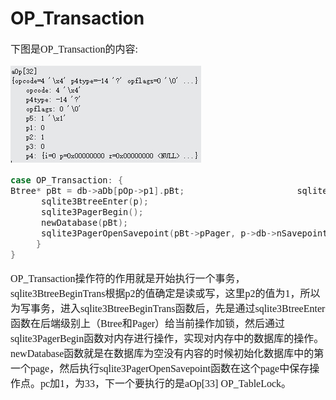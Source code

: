 # OP_Transaction
<font face="微软雅黑" size="3px">

下图是OP_Transaction的内容:

![](4-5-2.jpg)
```c
case OP_Transaction: {
Btree* pBt = db->aDb[pOp->p1].pBt;         	        	sqlite3BtreeBeginTrans(pBt, pOp->p2){
	  sqlite3BtreeEnter(p);
	  sqlite3PagerBegin();
	  newDatabase(pBt);
	  sqlite3PagerOpenSavepoint(pBt->pPager, p->db->nSavepoint);
	 }
}

```
OP_Transaction操作符的作用就是开始执行一个事务，sqlite3BtreeBeginTrans根据p2的值确定是读或写，这里p2的值为1，所以为写事务，进入sqlite3BtreeBeginTrans函数后，先是通过sqlite3BtreeEnter函数在后端级别上（Btree和Pager）给当前操作加锁，然后通过sqlite3PagerBegin函数对内存进行操作，实现对内存中的数据库的操作。newDatabase函数就是在数据库为空没有内容的时候初始化数据库中的第一个page，然后执行sqlite3PagerOpenSavepoint函数在这个page中保存操作点。pc加1，为33，下一个要执行的是aOp[33] OP_TableLock。
